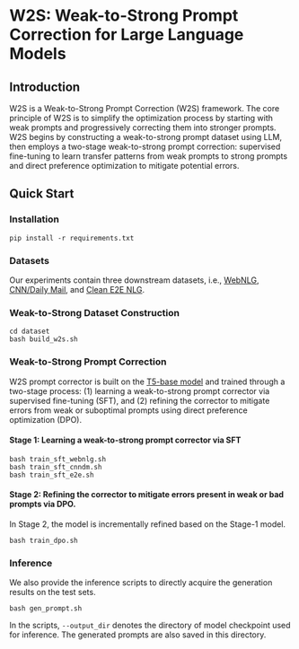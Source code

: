 # W2S: Weak-to-Strong Prompt Correction for Large Language Models

## Introduction

W2S is a Weak-to-Strong Prompt Correction (W2S) framework. The core principle of W2S is to simplify the optimization process by starting with weak prompts and progressively correcting them into stronger prompts. W2S begins by constructing a weak-to-strong prompt dataset using LLM, then employs a two-stage weak-to-strong prompt correction: supervised fine-tuning to learn transfer patterns from weak prompts to strong prompts and direct preference optimization to mitigate potential errors. 


## Quick Start

<!-- **NOTE**: At the very beginning, in order to compute the METEOR scores, please download the required [data](https://github.com/xinyadu/nqg/blob/master/qgevalcap/meteor/data/paraphrase-en.gz) and put it under the following two folders: `eval_webnlg/pycocoevalcap/meteor/data/` and `eval_wqpq/meteor/data/`. -->

### Installation
```shell
pip install -r requirements.txt
```

### Datasets

Our experiments contain three downstream datasets, i.e., [WebNLG](https://gitlab.com/shimorina/webnlg-dataset/), [CNN/Daily Mail](https://aclanthology.org/K16-1028.pdf), and [Clean E2E NLG](https://aclanthology.org/W19-8652.pdf). 

### Weak-to-Strong Dataset Construction

```shell
cd dataset
bash build_w2s.sh
```

### Weak-to-Strong Prompt Correction

W2S prompt corrector is built on the [T5-base model](https://huggingface.co/google-t5/t5-base) and trained through a two-stage process: (1) learning a weak-to-strong prompt corrector via supervised fine-tuning (SFT), and (2) refining the corrector to mitigate errors from weak or suboptimal prompts using direct preference optimization (DPO).

#### Stage 1: Learning a weak-to-strong prompt corrector via SFT

```shell
bash train_sft_webnlg.sh
bash train_sft_cnndm.sh
bash train_sft_e2e.sh
```

#### Stage 2: Refining the corrector to mitigate errors present in weak or bad prompts via DPO.

In Stage 2, the model is incrementally refined based on the Stage-1 model.

```shell
bash train_dpo.sh
```

### Inference

We also provide the inference scripts to directly acquire the generation results on the test sets.

```shell
bash gen_prompt.sh
```

In the scripts, `--output_dir` denotes the directory of model checkpoint used for inference. The generated prompts are also saved in this directory.

